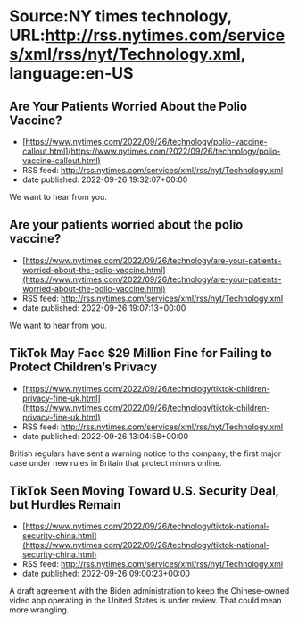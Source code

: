 # Source:NY times technology, URL:http://rss.nytimes.com/services/xml/rss/nyt/Technology.xml, language:en-US

## Are Your Patients Worried About the Polio Vaccine?
 - [https://www.nytimes.com/2022/09/26/technology/polio-vaccine-callout.html](https://www.nytimes.com/2022/09/26/technology/polio-vaccine-callout.html)
 - RSS feed: http://rss.nytimes.com/services/xml/rss/nyt/Technology.xml
 - date published: 2022-09-26 19:32:07+00:00

We want to hear from you.

## Are your patients worried about the polio vaccine?
 - [https://www.nytimes.com/2022/09/26/technology/are-your-patients-worried-about-the-polio-vaccine.html](https://www.nytimes.com/2022/09/26/technology/are-your-patients-worried-about-the-polio-vaccine.html)
 - RSS feed: http://rss.nytimes.com/services/xml/rss/nyt/Technology.xml
 - date published: 2022-09-26 19:07:13+00:00

We want to hear from you.

## TikTok May Face $29 Million Fine for Failing to Protect Children’s Privacy
 - [https://www.nytimes.com/2022/09/26/technology/tiktok-children-privacy-fine-uk.html](https://www.nytimes.com/2022/09/26/technology/tiktok-children-privacy-fine-uk.html)
 - RSS feed: http://rss.nytimes.com/services/xml/rss/nyt/Technology.xml
 - date published: 2022-09-26 13:04:58+00:00

British regulars have sent a warning notice to the company, the first major case under new rules in Britain that protect minors online.

## TikTok Seen Moving Toward U.S. Security Deal, but Hurdles Remain
 - [https://www.nytimes.com/2022/09/26/technology/tiktok-national-security-china.html](https://www.nytimes.com/2022/09/26/technology/tiktok-national-security-china.html)
 - RSS feed: http://rss.nytimes.com/services/xml/rss/nyt/Technology.xml
 - date published: 2022-09-26 09:00:23+00:00

A draft agreement with the Biden administration to keep the Chinese-owned video app operating in the United States is under review. That could mean more wrangling.

